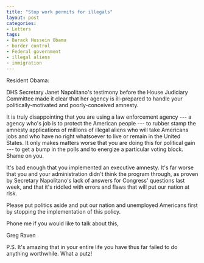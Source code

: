 ```yaml
---
title: "Stop work permits for illegals"
layout: post
categories:
- Letters
tags:
- Barack Hussein Obama
- border control
- Federal government
- illegal aliens
- immigration
---
```


Resident Obama:

DHS Secretary Janet Napolitano's testimony before the House Judiciary Committee made it clear that her agency is ill-prepared to handle your politically-motivated and poorly-conceived amnesty.

It is truly disappointing that you are using a law enforcement agency --- a agency who's job is to protect the American people --- to rubber stamp the amnesty applications of millions of illegal aliens who will take Americans jobs and who have no right whatsoever to live or remain in the United States. It only makes matters worse that you are doing this for political gain --- to get a bump in the polls and to energize a particular voting block. Shame on you.

It's bad enough that you implemented an executive amnesty. It's far worse that you and your administration didn't think the program through, as proven by Secretary Napolitano's lack of answers for Congress' questions last week, and that it's riddled with errors and flaws that will put our nation at risk.

Please put politics aside and put our nation and unemployed Americans first by
stopping the implementation of this policy.

Phone me if you would like to talk about this,

Greg Raven

P.S. It's amazing that in your entire life you have thus far failed to do anything worthwhile. What a putz!
